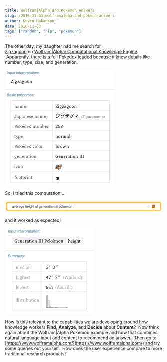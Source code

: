```yaml
---
title: Wolfram|Alpha and Pokémon Answers
slug: /2016-11-03-wolframalpha-and-pokmon-answers
author: Kevin Hakanson
date: 2016-11-03
tags: ["random", "nlp", "pokemon"]
---
```

The other day, my daughter had me search for [zigzagoon](https://www.wolframalpha.com/input/?i=zigzagoon) on [Wolfram|Alpha: Computational Knowledge Engine](https://www.wolframalpha.com/).  Apparently, there is a full Pokédex loaded because it knew details like number, type, size, and generation.

![Input Interpretation: Zigzagoon](images/pastedImage_6.png)

So, I tried this computation...

![average height of generation iii pokemon](images/pastedImage_4.png)

and it worked as expected!

![Input Interpretation: Generation III Pokémon height](images/pastedImage_5.png)

How is this relevant to the capabilities we are developing around how knowledge workers **Find**, **Analyze**, and **Decide** about **Content**?  Now think again about the Wolfram|Alpha Pokémon example and how that combines natural language input and content to recommend an answer.  Then go to [https://www.wolframalpha.com/](https://www.wolframalpha.com/) and try some queries out yourself.  How does the user experience compare to more traditional research products?
